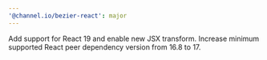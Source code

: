 ```yaml
---
'@channel.io/bezier-react': major
---
```


Add support for React 19 and enable new JSX transform. Increase minimum supported React peer dependency version from 16.8 to 17.
